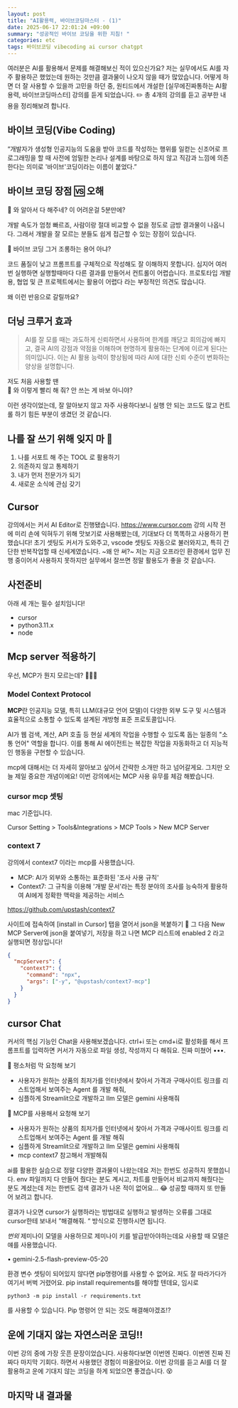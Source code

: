 ```yaml
---
layout: post
title: "AI활용력, 바이브코딩마스터 - (1)"
date: 2025-06-17 22:01:24 +09:00
summary: "성공적인 바이브 코딩을 위한 지침! "
categories: etc
tags: 바이브코딩 vibecoding ai cursor chatgpt
---
```



여러분은 AI를 활용해서 문제를 해결해보신 적이 있으신가요? 저는 실무에서도 AI를 자주 활용하곤 했었는데 원하는 것만큼 결과물이 나오지 않을 때가 많았습니다. 어떻게 하면 더 잘 사용할 수 있을까 고민을 하던 중, 원티드에서 개설한 [실무에진짜통하는 AI활용력, 바이브코딩마스터] 강의를 듣게 되었습니다. ✏️ 총 4개의 강의를 듣고 공부한 내용을 정리해보려 합니다.

## 바이브 코딩(Vibe Coding)

“개발자가 생성형 인공지능의 도움을 받아 코드를 작성하는 행위를 일컫는 신조어로 프로그래밍을 할 때 사전에 엄밀한 논리나 설계를 바탕으로 하지 않고 직감과 느낌에 의존한다는 의미로 '바이브'코딩이라는 이름이 붙었다.”


## 바이브 코딩 장점 🆚 오해

🥹 와 알아서 다 해주네? 이 어려운걸 5분만에?


개발 속도가 엄청 빠르죠, 사람이랑 절대 비교할 수 없을 정도로 금방 결과물이 나옵니다. 그래서 개발을 잘 모르는 분들도 쉽게 접근할 수 있는 장점이 있습니다.


🤔 바이브 코딩 그거 조롱하는 용어 아냐?


코드 품질이 낮고 프롬프트를 구체적으로 작성해도 잘 이해하지 못합니다. 심지어 여러번 실행하면 실행할때마다 다른 결과를 만들어서 컨트롤이 어렵습니다. 프로토타입 개발용, 협업 및 큰 프로젝트에서는 활용이 어렵다 라는 부정적인 의견도 많습니다.

왜 이런 반응으로 갈릴까요? 


## 더닝 크루거 효과

> AI를 잘 모를 때는 과도하게 신뢰하면서 사용하며 한계를 깨닫고 회의감에 빠지고, 결국 AI의 강점과 약점을 이해하며 현명하게 활용하는 단계에 이르게 된다는 의미입니다. 이는 AI 활용 능력이 향상됨에 따라 AI에 대한 신뢰 수준이 변화하는 양상을 설명합니다.

저도 처음 사용할 땐<br/>
💭 와 이렇게 빨리 해 줘? 안 쓰는 게 바보 아니야?

이런 생각이었는데, 잘 알아보지 않고 자주 사용하다보니 실행 안 되는 코드도 많고 컨트롤 하기 힘든 부분이 생겼던 것 같습니다.


## 나를 잘 쓰기 위해 잊지 마 🤖

1. 나를 서포트 해 주는 TOOL 로 활용하기
2. 의존하지 않고 통제하기
3. 내가 먼저 전문가가 되기
4. 새로운 소식에 관심 갖기

## Cursor 

강의에서는 커서 AI Editor로 진행됐습니다.
https://www.cursor.com
강의 시작 전에 미리 손에 익혀두기 위해 맛보기로 사용해봤는데, 기대보다 더 똑똑하고 사용하기 편했습니다! 초기 셋팅도 커서가 도와주고, vscode 셋팅도 자동으로 불러와지고, 특히 간단한 반복작업할 때 신세계였습니다. ~왜 안 써?~ 저는 지금 오프라인 환경에서 업무 진행 중이어서 사용하지 못하지만 실무에서 잘쓰면 정말 활용도가 좋을 것 같습니다.

## 사전준비
아래 세 개는 필수 설치임니다!

- cursor
- python3.11.x
- node


## Mcp server 적용하기

우선, MCP가 뭔지 모르는데? 🙋🏼‍♀️

### Model Context Protocol
**MCP**란 인공지능 모델, 특히 LLM(대규모 언어 모델)이 다양한 외부 도구 및 시스템과 효율적으로 소통할 수 있도록 설계된 개방형 표준 프로토콜입니다.

AI가 웹 검색, 계산, API 호출 등 현실 세계의 작업을 수행할 수 있도록 돕는 일종의 "소통 언어" 역할을 합니다. 이를 통해 AI 에이전트는 복잡한 작업을 자동화하고 더 지능적인 행동을 구현할 수 있습니다.

mcp에 대해서는 더 자세히 알아보고 싶어서 간략한 소개만 하고 넘어갈게요. 그치만 오늘 제일 중요한 개념이에요! 이번 강의에서는 MCP 사용 유무를 체감 해봤습니다.

### cursor mcp 셋팅

mac 기준입니다.

Cursor Setting > Tools&Integrations > MCP Tools > New MCP Server

### context 7

강의에서 context7 이라는 mcp를 사용했습니다. 

 * MCP: AI가 외부와 소통하는 표준화된 '조사 사용 규칙'
 * Context7: 그 규칙을 이용해 '개발 문서'라는 특정 분야의 조사를 능숙하게 활용하여 AI에게 정확한 맥락을 제공하는 서비스


https://github.com/upstash/context7


사이트에 접속하여 [install in Cursor] 탭을 열어서 json을 복붙하기 💾 그 다음 New MCP Server에 json을 붙여넣기, 저장을 하고 나면 MCP 리스트에 enabled 2 라고 실행되면 정상입니다!

```json
{
  "mcpServers": {
    "context7": {
      "command": "npx",
      "args": ["-y", "@upstash/context7-mcp"]
    }
  }
}
```

## cursor Chat

커서의 핵심 기능인 Chat을 사용해보겠습니다. ctrl+i 또는 cmd+i로 활성화를 해서 프롬프트를 입력하면 커서가 자동으로 파일 생성, 작성까지 다 해줘요. 진짜 미쳤어 •••.

💬 평소처럼 막 요청해 보기
- 사용자가 원하는 상품의 최저가를 인터넷에서 찾아서 가격과 구매사이트 링크를 리스트업해서 보여주는 Agent 를 개발 해줘,
- 심플하게 Streamlit으로 개발하고 llm 모델은 gemini 사용해줘

💬 MCP를 사용해서 요청해 보기 
- 사용자가 원하는 상품의 최저가를 인터넷에서 찾아서 가격과 구매사이트 링크를 리스트업해서 보여주는 Agent 를 개발 해줘
- 심플하게 Streamlit으로 개발하고 llm 모델은 gemini 사용해줘
- mcp context7 참고해서 개발해줘 

ai를 활용한 실습으로 정말 다양한 결과물이 나왔는데요 저는 한번도 성공하지 못했씁니다. env 파일까지 다 만들어 줬다는 분도 계시고, 차트를 만들어서 비교까지 해줬다는 분도 계셨는데 저는 한번도 검색 결과가 나온 적이 없어요... 😂 성공할 때까지 또 만들어 보려고 합니다.

결과가 나오면 cursor가 실행하라는 방법대로 실행하고 발생하는 오류를 그대로 cursor한테 보내서 ”해결해줘. “  방식으로 진행하시면 됩니다.

*번외*
제미나이 모델을 사용하므로 제미나이 키를 발급받아야하는데요 사용할 때 모델은 얘를 사용했습니다.

• gemini-2.5-flash-preview-05-20

환경 변수 셋팅이 되어있지 않다면 pip명령어를 사용할 수 없어요. 저도 잘 따라가다가 여기서 버벅 거렸어요. pip install requirements를 해야할 텐데요, 임시로 
```
python3 -m pip install -r requirements.txt
```
를 사용할 수 있습니다. Pip 명령어 안 되는 것도 해결해야겠죠!?


## 운에 기대지 않는 자연스러운 코딩!!

이번 강의 중에 가장 웃픈 문장이었습니다. 사용하다보면 이번엔 진짜다. 이번엔 진짜 진짜다 마지막 기회다. 하면서 사용했던 경험이 떠올랐어요. 이번 강의를 듣고 AI를 더 잘 활용하고 운에 기대지 않는 코딩을 하게 되었으면 좋겠습니다. 😵


## 마지막 내 결과물
